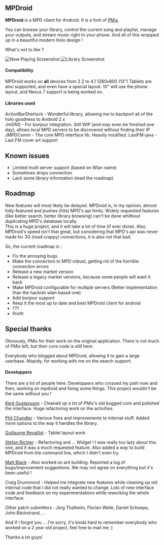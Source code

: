 ## MPDroid

**MPDroid** is a MPD client for Android. It is a fork of [PMix](http://code.google.com/p/pmix/).

You can browse your library, control the current song and playlist, manage your outputs, and stream music right to your phone. And all of this wrapped up in a beautiful modern Holo design !

What's not to like ? 

![Now Playing Screenshot](https://raw.github.com/abarisain/dmix/master/Screenshots/main.png) ![Library Screenshot](https://raw.github.com/abarisain/dmix/master/Screenshots/songs.png)

#### Compatibility

MPDroid works on **all** devices from 2.2 to 4.1
1280x800 (13") Tablets are also supported, and even have a special layout.
10" will use the phone layout, and Nexus 7 support is being worked on.


#### Libraries used

ActionBarSherlock - Wonderful library, allowing me to backport all of the holo goodness to Android 2.x  
JmDNS - For bonjour integration. Still WIP (and may even be finished one day), allows local MPD servers to be discovered without finding their IP  
JMPDComm - The core MPD interface lib. Heavily modified.
LastFM-java - Last.FM cover art support

## Known issues
 - Limited multi server support (based on Wlan name)
 - Sometimes drops connection
 - Lack some library information (read the roadmap)

## Roadmap
New features will most likely be delayed. MPDroid is, in my opinion, almost fully-featured and pushes (hits) MPD's api limits. Widely requested features (like better search, better library browsing) can't be done whithout duplicating MPD's database locally.  
This is a huge project, and it will take a lot of time (if ever done).
Also, MPDroid's speed isn't that great, but considering that MPD's api was never made for 3G (read crappy) connections, it is also not that bad.

So, the current roadmap is :

 - Fix the annoying bugs
 - Make the connection to MPD robust, getting rid of the horrible connection errors
 - Release a new market version
 - Release a legacy market versions, because some people will want it back
 - Make MPDroid configurable for multiple servers (Better implementation than the hackish wlan based one)
 - Add bonjour support
 - Keep it the most up to date and best MPDroid client for android
 - ???
 - Profit

## Special thanks

Obviously, PMix for their work on the original application. There is not much of PMix left, but their core code is still here.

Everybody who blogged about MPDroid, allowing it to gain a large userbase.
Mopidy, for working with me on the search support.

#### Developpers

There are a lot of people here. Developpers who crossed my path now and then, working on mpdroid and fixing some things. This project wouldn't be the same without you !

[Kent Gustavsson](https://github.com/orrche) - Cleaned up a lot of PMix's old bugged core and polished the interface. Huge refactoring work on the activities.

[Phil Chandler](https://github.com/philchand) - Various fixes and improvements to internal stuff. Added more options to the way it handles the library.

[Guillaume Revaillot](https://github.com/grevaillot) - Tablet layout work

[Stefan Richter](https://github.com/02strich) - Refactoring and … Widget ! I was really too lazy about this one, and it was a much requested feature. Also added a way to build MPDroid from the command line, which I didn't even try.

[Matt Black](https://github.com/mafrosis) - Also worked on ant building. Reported a log of bugs/improvement suggestions. We may not agree on everything but it's been useful !

Craig Drummond - Helped me integrate new features while cleaning up old internal code that I did not really wanted to change. Lots of new interface code and feedback on my experimentations while reworking the whole interface.

Other patch submitters : Jörg Thalheim, Florian Weile, Daniel Schoepe, John Bäckstrand, ...

And if I forgot you … I'm sorry, it's kinda hard to remember everybody who worked on a 2 year old project, feel free to mail me :)


Thanks a lot guys!
